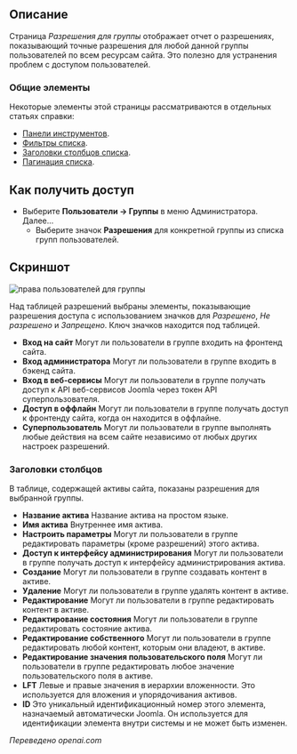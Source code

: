 <!-- Filename: Help4.x:Permissions_for_Group / Display title: Разрешения для группы -->

## Описание

Страница *Разрешения для группы* отображает отчет о разрешениях, показывающий точные разрешения для любой данной группы пользователей по всем ресурсам сайта. Это полезно для устранения проблем с доступом пользователей.

### Общие элементы

Некоторые элементы этой страницы рассматриваются в отдельных статьях справки:

* [Панели инструментов](jdocmanual?article=help/common-elements/toolbars).
* [Фильтры списка](jdocmanual?article=help/common-elements/list-filters).
* [Заголовки столбцов списка](jdocmanual?article=help/common-elements/list-column-headers).
* [Пагинация списка](jdocmanual?article=help/common-elements/list-pagination).

## Как получить доступ

- Выберите **Пользователи → Группы** в меню Администратора. Далее...
  - Выберите значок **Разрешения** для конкретной группы из списка
    групп пользователей.

## Скриншот

![права пользователей для группы](../../../ru/images/users/users-permissions-for-group.png)

Над таблицей разрешений выбраны элементы, показывающие разрешения доступа с использованием значков для *Разрешено*, *Не разрешено* и *Запрещено*. Ключ значков находится под таблицей.

- **Вход на сайт** Могут ли пользователи в группе входить на фронтенд сайта.
- **Вход администратора** Могут ли пользователи в группе входить в бэкенд сайта.
- **Вход в веб-сервисы** Могут ли пользователи в группе получать доступ к API веб-сервисов Joomla через токен API суперпользователя.
- **Доступ в оффлайн** Могут ли пользователи в группе получать доступ к фронтенду сайта, когда он находится в оффлайне.
- **Суперпользователь** Могут ли пользователи в группе выполнять любые действия на всем сайте независимо от любых других настроек разрешений.

### Заголовки столбцов

В таблице, содержащей активы сайта, показаны разрешения для выбранной группы.

- **Название актива** Название актива на простом языке.
- **Имя актива** Внутреннее имя актива.
- **Настроить параметры** Могут ли пользователи в группе редактировать параметры (кроме разрешений) этого актива.
- **Доступ к интерфейсу администрирования** Могут ли пользователи в группе получать доступ к интерфейсу администрирования актива.
- **Создание** Могут ли пользователи в группе создавать контент в активе.
- **Удаление** Могут ли пользователи в группе удалять контент в активе.
- **Редактирование** Могут ли пользователи в группе редактировать контент в активе.
- **Редактирование состояния** Могут ли пользователи в группе редактировать состояние актива.
- **Редактирование собственного** Могут ли пользователи в группе редактировать любой контент, которым они владеют, в активе.
- **Редактирование значения пользовательского поля** Могут ли пользователи в группе редактировать любое значение пользовательского поля в активе.
- **LFT** Левые и правые значения в иерархии вложенности. Это используется для вложения и упорядочивания активов.
- **ID** Это уникальный идентификационный номер этого элемента, назначаемый автоматически Joomla. Он используется для идентификации элемента внутри системы и не может быть изменен.

*Переведено openai.com*

